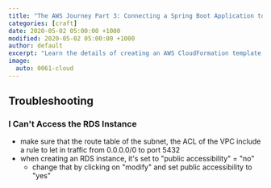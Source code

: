 ```yaml
---
title: "The AWS Journey Part 3: Connecting a Spring Boot Application to an AWS RDS Instance"
categories: [craft]
date: 2020-05-02 05:00:00 +1000
modified: 2020-05-02 05:00:00 +1000
author: default
excerpt: "Learn the details of creating an AWS CloudFormation template to spin up a virtual private cloud and deploy your Docker containers into it with a single CLI command."
image:
  auto: 0061-cloud
---
```


## Troubleshooting

### I Can't Access the RDS Instance
* make sure that the route table of the subnet, the ACL of the VPC include a rule to let in traffic from 0.0.0.0/0 to port 5432
* when creating an RDS instance, it's set to "public accessibility" = "no"
  * change that by clicking on "modify" and set public accessibility to "yes"